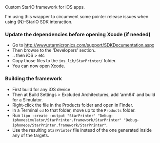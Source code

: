 Custom StarIO framework for iOS apps.

I'm using this wrapper to circumvent some pointer release issues when using {N}-StarIO SDK interaction.

### Update the dependencies before opening Xcode (if needed)
- Go to http://www.starmicronics.com/support/SDKDocumentation.aspx
- Then browse to the 'Developers' section..
- .. then iOS > etc
- Copy those files to the `ios_lib/StarPrinter/` folder.
- You can now open Xcode.

### Building the framework
- First build for any iOS device
- Then at Build Settings > Excluded Architectures, add 'arm64' and build for a Simulator.
- Right-click the file in the Products folder and open in Finder.
- In a Terminal `cd` to that folder, move up to the `Products` folder.
- Run `lipo -create -output "StarPrinter" "Debug-iphonesimulator/StarPrinter.framework/StarPrinter" "Debug-iphoneos/StarPrinter.framework/StarPrinter"`.
- Use the resulting `StarPrinter` file instead of the one generated inside any of the targets.
